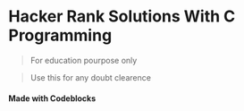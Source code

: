 # Hacker Rank Solutions With C Programming



>For education pourpose only

>Use this for any doubt clearence

#### Made with Codeblocks 
